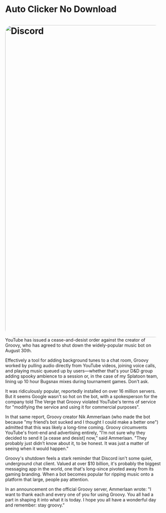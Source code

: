# Auto Clicker No Download<br><br><img src="https://cdn.glitch.global/8b6882ba-8f5f-42aa-92fb-9f961d3e6ef3/Untitled.jpg?v=1652311652107" alt="Discord" style="float: left; margin-right: 10px; width: 1000px; border-radius: 25px" />

YouTube has issued a cease-and-desist order against the creator of Groovy, who has agreed to shut down the widely-popular music bot on August 30th.

Effectively a tool for adding background tunes to a chat room, Groovy worked by pulling audio directly from YouTube videos, joining voice calls, and playing music queued up by users—whether that's your D&D group adding spooky ambience to a session or, in the case of my Splatoon team, lining up 10 hour Bugsnax mixes during tournament games. Don't ask.

It was ridiculously popular, reportedly installed on over 16 million servers. But it seems Google wasn't so hot on the bot, with a spokesperson for the company told The Verge that Groovy violated YouTube's terms of service for "modifying the service and using it for commercial purposes".

In that same report, Groovy creator Nik Ammerlaan (who made the bot because "my friend’s bot sucked and I thought I could make a better one") admitted that this was likely a long-time coming. Groovy circumvents YouTube's front-end and advertising entirely, "I’m not sure why they decided to send it [a cease and desist] now,” said Ammerlaan. "They probably just didn’t know about it, to be honest. It was just a matter of seeing when it would happen."

Groovy's shutdown feels a stark reminder that Discord isn't some quiet, underground chat client. Valued at over $10 billion, it's probably the biggest messaging app in the world, one that's long-since pivoted away from its gaming branding. When a bot becomes popular for ripping music onto a platform that large, people pay attention.

In an announcement on the official Groovy server, Ammerlaan wrote: "I want to thank each and every one of you for using Groovy. You all had a part in shaping it into what it is today. I hope you all have a wonderful day and remember: stay groovy."

